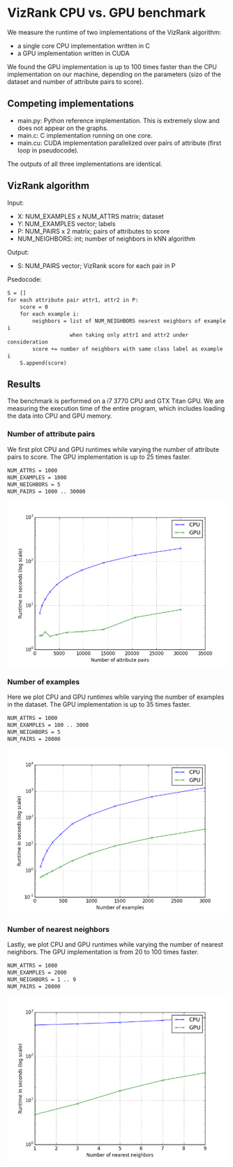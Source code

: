 VizRank CPU vs. GPU benchmark
=============================

We measure the runtime of two implementations of the VizRank algorithm:

- a single core CPU implementation written in C
- a GPU implementation written in CUDA

We found the GPU implementation is up to 100 times faster than the CPU
implementation on our machine, depending on the parameters (sizo of the dataset
and number of attribute pairs to score).

Competing implementations
-------------------------

- main.py: Python reference implementation. This is extremely slow and does not appear on the graphs.
- main.c: C implementation running on one core.
- main.cu: CUDA implementation parallelized over pairs of attribute (first loop in pseudocode). 

The outputs of all three implementations are identical.

VizRank algorithm
-----------------

Input:
- X: NUM_EXAMPLES x NUM_ATTRS matrix; dataset
- Y: NUM_EXAMPLES vector; labels
- P: NUM_PAIRS x 2 matrix; pairs of attributes to score
- NUM_NEIGHBORS: int; number of neighbors in kNN algorithm

Output:
- S: NUM_PAIRS vector; VizRank score for each pair in P

Psedocode:

	S = []
 	for each attribute pair attr1, attr2 in P:
 		score = 0
 		for each example i:
			neighbors = list of NUM_NEIGHBORS nearest neighbors of example i 
                        when taking only attr1 and attr2 under consideration
            score += number of neighbors with same class label as example i
        S.append(score)
        
Results
-------

The benchmark is performed on a i7 3770 CPU and GTX Titan GPU. We are measuring
the execution time of the entire program, which includes loading the data into
CPU and GPU memory.

### Number of attribute pairs ###

We first plot CPU and GPU runtimes while varying the number of attribute pairs
to score. The GPU implementation is up to 25 times faster.

	NUM_ATTRS = 1000
	NUM_EXAMPLES = 1000
	NUM_NEIGHBORS = 5
	NUM_PAIRS = 1000 .. 30000

![Attribute pairs](img/pairs.png)

### Number of examples ###

Here we plot CPU and GPU runtimes while varying the number of examples in the
dataset.  The GPU implementation is up to 35 times faster.

	NUM_ATTRS = 1000
	NUM_EXAMPLES = 100 .. 3000
	NUM_NEIGHBORS = 5
	NUM_PAIRS = 20000

![Examples](img/examples.png)

### Number of nearest neighbors ###

Lastly, we plot CPU and GPU runtimes while varying the number of nearest neighbors.
The GPU implementation is from 20 to 100 times faster.

	NUM_ATTRS = 1000
	NUM_EXAMPLES = 2000
	NUM_NEIGHBORS = 1 .. 9
	NUM_PAIRS = 20000

![Neighbors](img/neighbors.png)
